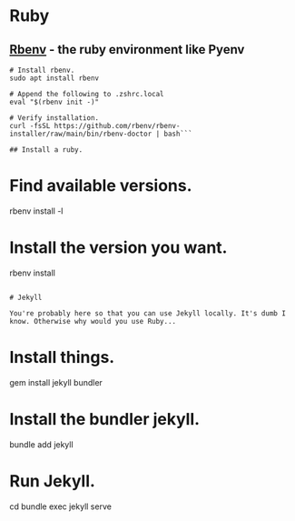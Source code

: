 # Ruby

## [Rbenv](https://github.com/rbenv/rbenv) - the ruby environment like Pyenv

```
# Install rbenv.
sudo apt install rbenv

# Append the following to .zshrc.local
eval "$(rbenv init -)"

# Verify installation.
curl -fsSL https://github.com/rbenv/rbenv-installer/raw/main/bin/rbenv-doctor | bash```

## Install a ruby.

```
# Find available versions.
rbenv install -l

# Install the version you want.
rbenv install <version>
```

# Jekyll

You're probably here so that you can use Jekyll locally. It's dumb I know. Otherwise why would you use Ruby...

```
# Install things.
gem install jekyll bundler

# Install the bundler jekyll.
bundle add jekyll

# Run Jekyll.
cd <website directory>
bundle exec jekyll serve
```
